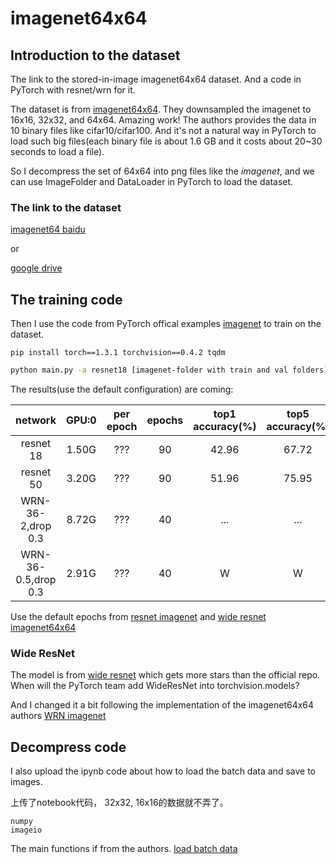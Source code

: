 # imagenet64x64

## Introduction to the dataset

The link to the stored-in-image imagenet64x64 dataset. And a code in PyTorch with resnet/wrn for it.

The dataset is from [imagenet64x64](https://github.com/PatrykChrabaszcz/Imagenet32_Scripts). They downsampled the imagenet to 16x16, 32x32, and 64x64. Amazing work! The authors provides the data in 10 binary files like cifar10/cifar100. And it's not a natural way in PyTorch to load such big files(each binary file is about 1.6 GB and it costs about 20~30 seconds to load a file).

So I decompress the set of 64x64 into png files like the *imagenet*, and we can use ImageFolder and DataLoader in PyTorch to load the dataset.

### The link to the dataset

[imagenet64 baidu](https://pan.baidu.com/s/1zjDMT14st8Ih4fqpIGbgXw)

or

[google drive](https://drive.google.com/file/d/1GpGEiuBjQ-pDKdXpfimfHAHT316xkLHc/view?usp=sharing)

## The training code

Then I use the code from PyTorch offical examples [imagenet](https://github.com/pytorch/examples/tree/master/imagenet) to train on the dataset.
```
pip install torch==1.3.1 torchvision==0.4.2 tqdm
```

```bash
python main.py -a resnet18 [imagenet-folder with train and val folders]
```


The results(use the default configuration) are coming:

| network              | GPU:0 |  per epoch    | epochs | top1 accuracy(%) | top5 accuracy(%) |
|:--------------------:|:-----:|:-------------:|:------:|:----------------:|:----------------:|
| resnet 18            | 1.50G |  ??? |    90  |       42.96      |        67.72     |
| resnet 50            | 3.20G |  ??? |    90  |       51.96      |        75.95     |
| WRN-36-2,drop 0.3    | 8.72G |  ??? |    40  |       ...        |        ...       |
| WRN-36-0.5,drop 0.3  | 2.91G |  ??? |    40  |       W          |        W         |

Use the default epochs from [resnet imagenet](https://github.com/pytorch/examples/tree/master/imagenet) and [wide resnet imagenet64x64](https://github.com/meliketoy/wide-resnet.pytorch)

### Wide ResNet

The model is from [wide resnet](https://github.com/meliketoy/wide-resnet.pytorch) which gets more stars than the official repo. When will the PyTorch team add WideResNet into torchvision.models?

And I changed it a bit following the implementation of the imagenet64x64 authors [WRN imagenet](https://github.com/PatrykChrabaszcz/Imagenet32_Scripts/blob/master/WRNs_imagenet.py)

## Decompress code

I also upload the ipynb code about how to load the batch data and save to images.

上传了notebook代码， 32x32, 16x16的数据就不弄了。

```
numpy
imageio
```

The main functions if from the authors. [load batch data](https://github.com/PatrykChrabaszcz/Imagenet32_Scripts/blob/master/WRNs_imagenet.py)

